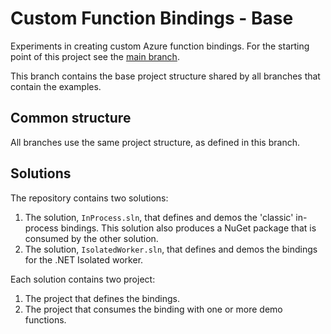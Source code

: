 # Custom Function Bindings - Base

Experiments in creating custom Azure function bindings. For the starting point of this project see the [main branch](https://github.com/dtewinkel/custom-function-bindings).

This branch contains the base project structure shared by all branches that contain the examples.

## Common structure

All branches use the same project structure, as defined in this branch.

## Solutions

The repository contains two solutions:

1. The solution, `InProcess.sln`, that defines and demos the 'classic' in-process bindings. This solution also produces a NuGet package that is consumed by the other solution.
1. The solution, `IsolatedWorker.sln`, that defines and demos the bindings for the .NET Isolated worker.

Each solution contains two project:

1. The project that defines the bindings.
1. The project that consumes the binding with one or more demo functions.

